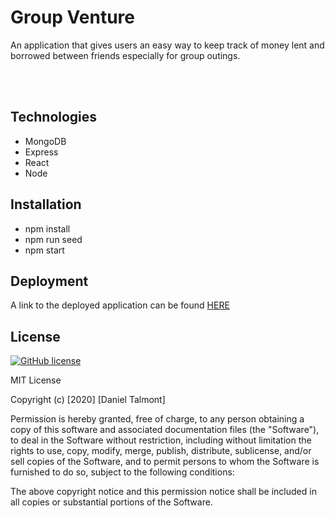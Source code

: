 # Group Venture
An application that gives users an easy way to keep track of money lent and borrowed between friends especially for group outings.
<br>
<br>

<br>

## Technologies
* MongoDB
* Express
* React
* Node

## Installation
* npm install
* npm run seed
* npm start

## Deployment
A link to the deployed application can be found [HERE](https://group-venture.herokuapp.com/)<br>

## License
[![GitHub license](https://img.shields.io/github/license/Naereen/StrapDown.js.svg)](https://github.com/dantalmont)
<br>

MIT License

Copyright (c) [2020] [Daniel Talmont]

Permission is hereby granted, free of charge, to any person obtaining a copy
of this software and associated documentation files (the "Software"), to deal
in the Software without restriction, including without limitation the rights
to use, copy, modify, merge, publish, distribute, sublicense, and/or sell
copies of the Software, and to permit persons to whom the Software is
furnished to do so, subject to the following conditions:

The above copyright notice and this permission notice shall be included in all
copies or substantial portions of the Software.